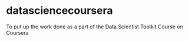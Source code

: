 datasciencecoursera
===================

To put up the work done as a part of the Data Scientist Toolkit Course on Coursera
